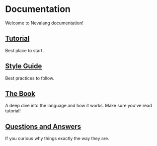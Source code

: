 # Documentation

Welcome to Nevalang documentation!

## [Tutorial](./tutorial.md)

Best place to start.

## [Style Guide](./style_guide.md)

Best practices to follow.

## [The Book](./book/README.md)

A deep dive into the language and how it works. Make sure you've read tutorial!

## [Questions and Answers](./qna.md)

If you curious why things exactly the way they are.
